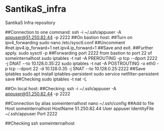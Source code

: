 # SantikaS_infra
SantikaS Infra repository

##Connection to one command: ssh -i ~/.ssh/appuser -A appuser@51.250.82.44 -p 2222
##On bastion host:
##Turn on ipv4_forwarding
sudo nano /etc/sysctl.conf
##Uncomment #net.ipv4.ip_forward=1
net.ipv4.ip_forward=1
##Save and exit.
##Further apply.
sudo sysctl -p
##Forwarding port 2222 from bastion to port 22 of someinternalhost
sudo iptables -t nat -A PREROUTING -p tcp --dport 2222 -j DNAT --to 10.128.0.35:22
sudo iptables -t nat -A POSTROUTING -o eth0 -p tcp --dport 22 -d 10.128.0.35 -j SNAT --to 10.128.0.25:2222
##Save iptables
sudo apt install iptables-persistent
sudo service netfilter-persistent save
##Checking
sudo iptables -t nat -L

##On local host:
##Checking:
ssh -i ~/.ssh/appuser -A appuser@51.250.82.44 -p 2222

##Connection by alias someinternalhost
nano ~/.ssh/config
##Add to file
Host someinternalhost
    HostName 51.250.82.44
    User appuser
    IdentityFIle ~/.ssh/appuser
    Port 2222

##Checking
ssh someinternalhost
